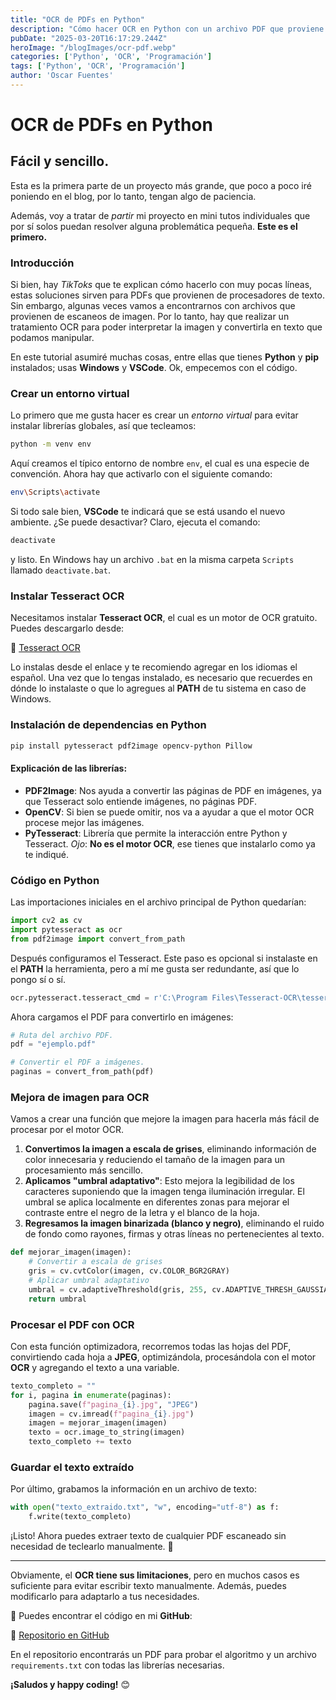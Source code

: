 ```yaml
---
title: "OCR de PDFs en Python"
description: "Cómo hacer OCR en Python con un archivo PDF que proviene de una imagen"
pubDate: "2025-03-20T16:17:29.244Z"
heroImage: "/blogImages/ocr-pdf.webp"
categories: ['Python', 'OCR', 'Programación']
tags: ['Python', 'OCR', 'Programación']
author: 'Oscar Fuentes'
---
```


# OCR de PDFs en Python

## Fácil y sencillo.

Esta es la primera parte de un proyecto más grande, que poco a poco iré poniendo en el blog, por lo tanto, tengan algo de paciencia.  

Además, voy a tratar de *partir* mi proyecto en mini tutos individuales que por sí solos puedan resolver alguna problemática pequeña. **Este es el primero.**

### Introducción

Si bien, hay *TikToks* que te explican cómo hacerlo con muy pocas líneas, estas soluciones sirven para PDFs que provienen de procesadores de texto. Sin embargo, algunas veces vamos a encontrarnos con archivos que provienen de escaneos de imagen. Por lo tanto, hay que realizar un tratamiento OCR para poder interpretar la imagen y convertirla en texto que podamos manipular.

En este tutorial asumiré muchas cosas, entre ellas que tienes **Python** y **pip** instalados; usas **Windows** y **VSCode**. Ok, empecemos con el código.

### Crear un entorno virtual

Lo primero que me gusta hacer es crear un *entorno virtual* para evitar instalar librerías globales, así que tecleamos:

```bash
python -m venv env
```

Aquí creamos el típico entorno de nombre `env`, el cual es una especie de convención. Ahora hay que activarlo con el siguiente comando:

```bash
env\Scripts\activate
```

Si todo sale bien, **VSCode** te indicará que se está usando el nuevo ambiente. ¿Se puede desactivar? Claro, ejecuta el comando:

```bash
deactivate
```

y listo. En Windows hay un archivo `.bat` en la misma carpeta `Scripts` llamado `deactivate.bat`.

### Instalar Tesseract OCR

Necesitamos instalar **Tesseract OCR**, el cual es un motor de OCR gratuito. Puedes descargarlo desde:

🔗 [Tesseract OCR](https://github.com/UB-Mannheim/tesseract/wiki)

Lo instalas desde el enlace y te recomiendo agregar en los idiomas el español. Una vez que lo tengas instalado, es necesario que recuerdes en dónde lo instalaste o que lo agregues al **PATH** de tu sistema en caso de Windows.

### Instalación de dependencias en Python

```bash
pip install pytesseract pdf2image opencv-python Pillow
```

#### Explicación de las librerías:
- **PDF2Image**: Nos ayuda a convertir las páginas de PDF en imágenes, ya que Tesseract solo entiende imágenes, no páginas PDF.
- **OpenCV**: Si bien se puede omitir, nos va a ayudar a que el motor OCR procese mejor las imágenes.
- **PyTesseract**: Librería que permite la interacción entre Python y Tesseract. *Ojo*: **No es el motor OCR**, ese tienes que instalarlo como ya te indiqué.

### Código en Python

Las importaciones iniciales en el archivo principal de Python quedarían:

```python
import cv2 as cv
import pytesseract as ocr
from pdf2image import convert_from_path
```

Después configuramos el Tesseract. Este paso es opcional si instalaste en el **PATH** la herramienta, pero a mí me gusta ser redundante, así que lo pongo sí o sí.

```python
ocr.pytesseract.tesseract_cmd = r'C:\Program Files\Tesseract-OCR\tesseract.exe'
```

Ahora cargamos el PDF para convertirlo en imágenes:

```python
# Ruta del archivo PDF.
pdf = "ejemplo.pdf"

# Convertir el PDF a imágenes.
paginas = convert_from_path(pdf)
```

### Mejora de imagen para OCR

Vamos a crear una función que mejore la imagen para hacerla más fácil de procesar por el motor OCR.

1. **Convertimos la imagen a escala de grises**, eliminando información de color innecesaria y reduciendo el tamaño de la imagen para un procesamiento más sencillo.
2. **Aplicamos "umbral adaptativo"**: Esto mejora la legibilidad de los caracteres suponiendo que la imagen tenga iluminación irregular. El umbral se aplica localmente en diferentes zonas para mejorar el contraste entre el negro de la letra y el blanco de la hoja.
3. **Regresamos la imagen binarizada (blanco y negro)**, eliminando el ruido de fondo como rayones, firmas y otras líneas no pertenecientes al texto.

```python
def mejorar_imagen(imagen):
    # Convertir a escala de grises
    gris = cv.cvtColor(imagen, cv.COLOR_BGR2GRAY)
    # Aplicar umbral adaptativo
    umbral = cv.adaptiveThreshold(gris, 255, cv.ADAPTIVE_THRESH_GAUSSIAN_C, cv.THRESH_BINARY, 11, 2)
    return umbral
```

### Procesar el PDF con OCR

Con esta función optimizadora, recorremos todas las hojas del PDF, convirtiendo cada hoja a **JPEG**, optimizándola, procesándola con el motor **OCR** y agregando el texto a una variable.

```python
texto_completo = ""
for i, pagina in enumerate(paginas):
    pagina.save(f"pagina_{i}.jpg", "JPEG")
    imagen = cv.imread(f"pagina_{i}.jpg")
    imagen = mejorar_imagen(imagen)
    texto = ocr.image_to_string(imagen)
    texto_completo += texto
```

### Guardar el texto extraído

Por último, grabamos la información en un archivo de texto:

```python
with open("texto_extraido.txt", "w", encoding="utf-8") as f:
    f.write(texto_completo)
```

¡Listo! Ahora puedes extraer texto de cualquier PDF escaneado sin necesidad de teclearlo manualmente. 🚀

---

Obviamente, el **OCR tiene sus limitaciones**, pero en muchos casos es suficiente para evitar escribir texto manualmente. Además, puedes modificarlo para adaptarlo a tus necesidades.

📌 Puedes encontrar el código en mi **GitHub**:

🔗 [Repositorio en GitHub](https://github.com/nosoyeseoscar/lectura_ocr_pdf)

En el repositorio encontrarás un PDF para probar el algoritmo y un archivo `requirements.txt` con todas las librerías necesarias.

**¡Saludos y happy coding!** 😊
